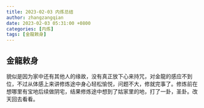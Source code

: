 ```yaml
---
title: 2023-02-03 内炼总结
author: zhangzangqian
date: 2023-02-03 05:31:00 +0800
categories: [内炼]
tags: [金龍敕身]
---
```


## 金龍敕身

貌似是因为家中还有其他人的缘故，没有真正放下心来持咒，对金龍的感应不到位，不过从体感上来讲修炼途中身心轻松愉悦，问题不大，修就完事了。修炼前在想哪里有宝地后续做阴宅，结果修炼途中想到了姑家里的地，打了一卦，圣卦。改天回去看看。